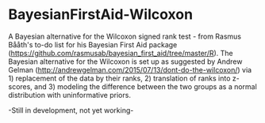 # BayesianFirstAid-Wilcoxon
A Bayesian alternative for the Wilcoxon signed rank test - from Rasmus Bååth's to-do list for his Bayesian First Aid package (https://github.com/rasmusab/bayesian_first_aid/tree/master/R).
The Bayesian alternative for the Wilcoxon is set up as suggested by Andrew Gelman (http://andrewgelman.com/2015/07/13/dont-do-the-wilcoxon/) via 1) replacement of the data by their ranks, 2) translation of ranks into z-scores, and 3) modeling the difference between the two groups as a normal distribution with uninformative priors.

-Still in development, not yet working-